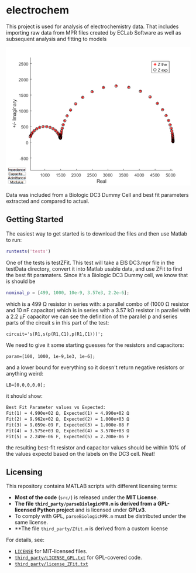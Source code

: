 # electrochem
This project is used for analysis of electrochemistry data.
That includes importing raw data from MPR files created by ECLab Software as well as subsequent analysis and fitting to models

![Electrochem](https://raw.githubusercontent.com/boblansdorp/electrochem/main/screenshot.png)

Data was included from a Biologic DC3 Dummy Cell and best fit parameters extracted and compared to actual.

## Getting Started
The easiest way to get started is to download the files and then use Matlab to run:
```Matlab
runtests('tests')
```

One of the tests is testZFit. This test will take a EIS DC3.mpr file in the testData directory, convert it into Matlab usable data, and use ZFit to find the best fit paramaters. 
Since it's a Biologic DC3 Dummy cell, we know that is should be            
```Matlab
nominal_p = [499, 1000, 10e-9, 3.57e3, 2.2e-6];
```
which is a 499 Ω resistor in series with:
a parallel combo of (1000 Ω resistor and 10 nF capacitor) which is in series with
a 3.57 kΩ resistor in parallel with a 2.2 μF capacitor
we can see the definition of the parallel p and series parts of the circuit s in this part of the test: 
```
circuit='s(R1,s(p(R1,C1),p(R1,C1)))';  
```
We need to give it some starting guesses for the resistors and capacitors:
```
param=[100, 1000, 1e-9,1e3, 1e-6];  
```
and a lower bound for everything so it doesn't return negative resistors or anything weird:
 ```
LB=[0,0,0,0,0];
```

it should show:
```
Best Fit Parameter values vs Expected:
Fit(1) = 4.990e+02 Ω, Expected(1) = 4.990e+02 Ω 
Fit(2) = 9.962e+02 Ω, Expected(2) = 1.000e+03 Ω 
Fit(3) = 9.059e-09 F, Expected(3) = 1.000e-08 F 
Fit(4) = 3.575e+03 Ω, Expected(4) = 3.570e+03 Ω 
Fit(5) = 2.249e-06 F, Expected(5) = 2.200e-06 F 
```
the resulting best-fit resistor and capacitor values should be within 10% of the values expectd based on the labels on the DC3 cell. Neat!


## Licensing

This repository contains MATLAB scripts with different licensing terms:

- **Most of the code** (`src/`) is released under the **MIT License**.
- **The file `third_party/parseBiologicMPR.m` is derived from a GPL-licensed Python project** and is licensed under **GPLv3**.
- To comply with GPL, `parseBiologicMPR.m` must be distributed under the same license.
- **The file `third_party/Zfit.m` is derived from a custom license 

For details, see:
- [`LICENSE`](./LICENSE) for MIT-licensed files.
- [`third_party/LICENSE_GPL.txt`](./third_party/LICENSE_GPL.txt) for GPL-covered code.
- [`third_party/license_ZFit.txt`](./third_party/LICENSE_GPL.txt)
